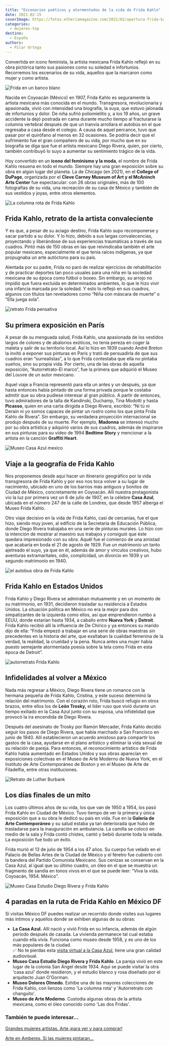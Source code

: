 ```yaml
---
title: "Escenarios poéticos y atormentados de la vida de Frida Kahlo"
date: 2021-02-15
coverImage: https://fotos.etheriamagazine.com/2021/02/apertura-frida-kahlo.jpg
categories: 
  - mujeres-top
destino: 
  - España
authors: 
  - Pilar Ortega
---
```


Convertida en icono feminista, la artista mexicana Frida Kahlo reflejó en su obra 
pictórica tanto sus pasiones como su soledad e infortunios. Recorremos los escenarios de 
su vida, aquellos que la marcaron como mujer y como artista. 

![Frida en un banco blanc](https://fotos.etheriamagazine.com/2021/02/Frida-en-un-banco-blanco.jpg "Frida en un banco blanco. © Nickolas Muray Photo Archives")

Nacida en Coyoacán (México) en 1907, Frida Kahlo es seguramente la artista mexicana más 
conocida en el mundo. Transgresora, revolucionaria y apasionada, vivió con intensidad 
una biografía, la suya, que estuvo jalonada de infortunios y dolor. De niña sufrió 
poliomielitis y, a los 19 años, un grave accidente la dejó postrada en cama durante 
mucho tiempo al fracturarse la columna vertebral después de que un tranvía arrollara el 
autobús en el que regresaba a casa desde el colegio. A causa de aquel percance, tuvo que 
pasar por el quirófano al menos en 32 ocasiones. Se podría decir que el sufrimiento fue 
el gran compañero de su vida, por mucho que en su biografía se diga que fue el artista 
mexicano Diego Rivera, quien, por cierto, también contribuyó lo suyo a aumentar su 
sentimiento trágico de la vida. 

Hoy convertido en un **icono del feminismo y la moda**, el nombre de Frida Kahlo resuena 
en todo el mundo. Siempre hay una gran exposición sobre su obra en algún lugar del 
planeta. La de Chicago (en 2021), en el **College of DuPage**, organizada por el **Cleve 
Carney Museum of Art y el McAninch Arts Center** fue espectacular: con 26 obras 
originales, más de 100 fotografías de su vida, una recreación de su casa de México y 
también de sus vestidos y joyas, entre otros elementos. 

![La columna rota de Frida Kahlo](https://fotos.etheriamagazine.com/2021/02/Frida-Kahlo-cuadro-columna-rota.jpg "La columna rota, 1944. Colección Museo Dolores Olmedo, Xochimilco, Mexico © 2020 Banco de México Diego Rivera Frida Kahlo Museums Trust, México DF ARS, New York")

## Frida Kahlo, retrato de la artista convaleciente

Y es que, a pesar de su aciago destino, Frida Kahlo supo recomponerse y sacar partido a 
su dolor. Y lo hizo, debido a sus largas convalecencias, proyectando y liberándose de 
sus experiencias traumáticas a través de sus cuadros. Pintó más de 150 obras en las que 
reivindicaba también el arte popular mexicano, especialmente el que tenía raíces 
indígenas, ya que propugnaba un arte autóctono para su país. 

Alentada por su padre, Frida no paró de realizar ejercicios de rehabilitación y de 
practicar deportes tan poco usuales para una niña en la sociedad mexicana de su época 
como fútbol o boxeo. Sin embargo, su arrojo no impidió que fuera excluida en 
determinados ambientes, lo que le hizo vivir una infancia marcada por la soledad. Y esto 
lo reflejó en sus cuadros, algunos con títulos tan reveladores como “Niña con máscara de 
muerte” o “Ella juega sola”. 

![retrato Frida pensativa](https://fotos.etheriamagazine.com/2021/02/frida-kahlo-pensativa.jpg "'Frida pensativa'. © Hulton Archive/ Getty Images")

## Su primera exposición en París

A pesar de su menguada salud, Frida Kahlo, una apasionada de los vestidos largos de 
colores y de abalorios exóticos, no tenía pereza en coger la maleta y salir de su 
territorio local. Así lo hizo en 1939 cuando André Breton la invitó a exponer sus 
pinturas en París y trató de persuadirla de que sus cuadros eran “surrealistas”, a lo 
que Frida contestaba que ella no pintaba sueños, sino su propia vida. Por cierto, una de 
las obras de aquella exposición, “Autorretrato-El marco”, fue la primera que adquirió el 
Museo del Louvre de un autor mexicano. 

Aquel viaje a Francia representó para ella un antes y un después, ya que hasta entonces 
había pintado de una forma privada porque le costaba admitir que su obra pudiese 
interesar al gran público. A partir de entonces, tuvo admiradores de la talla de 
Kandinski, Duchamp, Tina Modotti y hasta **Picasso**, quien en una carta dirigida a 
Diego Rivera, escribió: “Ni tú ni Derain ni yo somos capaces de pintar un rostro como 
los que pinta Frida Kahlo de Rivera”. Sin embargo, su verdadera proyección internacional 
se produjo después de su muerte. Por ejemplo, **Madonna** se interesó mucho por su obra 
artística y adquirió varios de sus cuadros, además de inspirarse en sus pinturas para su 
vídeo de 1994 **Bedtime Story** y mencionar a la artista en la canción **Graffiti 
Heart**. 

![Museo Casa Azul mexico](https://fotos.etheriamagazine.com/2021/02/casa-azul-frida-kahlo.jpg "Casa Azul donde nació y residió Frida Kahlo. © Museo Casa Azul")

## Viaje a la geografía de Frida Kahlo

Nos proponemos desde aquí hacer un itinerario geográfico por la vida transgresora de 
Frida Kahlo y por eso nos toca volver a su lugar de nacimiento, ubicado en uno de los 
barrios más antiguos y bonitos de Ciudad de México, concretamente en Coyoacán. Allí 
nuestra protagonista vio la luz por primera vez un 6 de julio de 1907, en la célebre 
**Casa Azul**, ubicada en el número 247 de la calle de Londres, que desde 1957 alberga 
el Museo Frida Kahlo. 

Otro viaje decisivo en la vida de Frida Kahlo, casi de cercanías, fue el que hizo, 
siendo muy joven, al edificio de la Secretaría de Educación Pública, donde Diego Rivera 
trabajaba en una serie de pinturas murales. Lo hizo con la intención de mostrar al 
maestro sus trabajos y consiguió que éste quedara impresionado con su obra. Aquél fue el 
comienzo de una amistad que acabaría en boda el 21 de agosto de 1929. Fue un matrimonio 
un tanto ajetreado el suyo, ya que en él, además de amor y vínculos creativos, hubo 
aventuras extramaritales, odio, complicidad, un divorcio en 1939 y un segundo matrimonio 
en 1940. 

![el autobus obra de Frida Kahlo](https://fotos.etheriamagazine.com/2021/02/Frida-Kahlo-The-Bus.jpg "El autobús, 1929. Colección Museo Dolores Olmedo, Xochimilco, Mexico © 2020 Banco de México Diego Rivera Frida Kahlo Museums Trust, México DF ARS, New York")

## Frida Kahlo en Estados Unidos

Frida Kahlo y Diego Rivera se admiraban mutuamente y en un momento de su matrimonio, en 
1931, decidieron trasladar su residencia a Estados Unidos. La situación política en 
México no era la mejor para dos simpatizantes de la izquierda como ellos, así que 
emprendieron rumbo a EEUU, donde estarían hasta 1934, a caballo entre **Nueva York** y 
**Detroit**. Frida Kahlo recibió allí la influencia de De Chirico y ya entonces su 
marido dijo de ella: “Frida empezó a trabajar en una serie de obras maestras sin 
precedentes en la historia del arte, que exaltaban la cualidad femenina de la verdad, la 
realidad, la crueldad y la pena. Nunca antes una mujer había puesto semejante 
atormentada poesía sobre la tela como Frida en esta época de Detroit”. 

![autorretrato Frida Kahlo](https://fotos.etheriamagazine.com/2021/02/Frida-Kahlo-autorretrato.jpg "Autorretrato con mono, 1945. Colección Museo Dolores Olmedo, Xochimilco, Mexico © 2019 Banco de México Diego Rivera Frida Kahlo Museums Trust")

## Infidelidades al volver a México

Nada más regresar a México, Diego Rivera tiene un romance con la hermana pequeña de 
Frida Kahlo, Cristina, y este suceso determinó la relación del matrimonio. Con el 
corazón roto, Frida buscó refugio en otros brazos, entre ellos los de **León Trosky,** 
el líder ruso que vivió durante un tiempo exiliado en la Casa Azul junto con su esposa, 
una infidelidad que provocó la ira encendida de Diego Rivera. 

Después del asesinato de Trosky por Ramón Mercader, Frida Kahlo decidió seguir los pasos 
de Diego Rivera, que había marchado a San Francisco en junio de 1940. Allí establecieron 
un acuerdo amistoso para compartir los gastos de la casa, ayudarse en el plano artístico 
y eliminar la vida sexual de su relación de pareja. Para entonces, el reconocimiento 
artístico de Frida Kahlo había aumentado en Estados Unidos y sus obras aparecían en 
exposiciones colectivas en el Museo de Arte Moderno de Nueva York, en el Instituto de 
Arte Contemporáneo de Boston y en el Museo de Arte de Filadelfia, entre otras 
instituciones. 

![Retrato de Luther Burbank](https://fotos.etheriamagazine.com/2021/02/Frida-Kahlo-retrato-Luther-Burbank.jpg "Retrato de Luther Burbank, 1931. Colección Museo Dolores Olmedo, Xochimilco, Mexico © 2020 Banco de México Diego Rivera Frida Kahlo Museums Trust, México DF ARS, New York")

## Los días finales de un mito

Los cuatro últimos años de su vida, los que van de 1950 a 1954, los pasó Frida Kahlo en 
Ciudad de México. Tuvo tiempo de ver la primera y única exposición que a su obra le 
dedicó su país en vida. Fue en la **Galería de Arte Contemporáneo** y su salud estaba ya 
tan deteriorada que hubo de trasladarse para la inauguración en ambulancia. La camilla 
se colocó en medio de la sala y Frida contó chistes, cantó y bebió durante toda la 
velada. La exposición fue todo un éxito. 

Frida murió el 13 de julio de 1954 a los 47 años. Su cuerpo fue velado en el Palacio de 
Bellas Artes de la Ciudad de México y el féretro fue cubierto con la bandera del Partido 
Comunista Mexicano. Sus cenizas se conservan en la Casa Azul, al igual que su último 
cuadro, un óleo en el que se muestra un fragmento de sandía en tonos vivos en el que se 
puede leer: “Viva la vida. Coyoacán, 1954. México”. 

![Museo Casa Estudio Diego Rivera y Frida Kahlo](https://fotos.etheriamagazine.com/2021/02/Museo-Casa-Estudio-Diego-Rivera-y-Frida-Kahlo.jpg "Museo Casa Estudio Diego Rivera y Frida Kahlo. © Bismutologa")

## 4 paradas en la ruta de Frida Kahlo en México DF

Si visitas México DF puedes realizar un recorrido donde visites sus lugares más íntimos 
y aquellos donde se exhiben algunas de su obras: 

- **La Casa Azul.** Allí nació y vivió Frida en su infancia, además de algún periodo después de casada. La vivienda permanece tal cual estaba cuando ella vivía. Funciona como museo desde 1958, y es uno de los más populares de la ciudad.  
    ✅ No te pierdas esta [visita virtual a la Casa Azul](https://www.recorridosvirtuales.com/frida_kahlo/museo_frida_kahlo.html), tiene una gran calidad audiovisual.
- **Museo Casa Estudio Diego Rivera y Frida Kahlo**. La pareja vivió en este lugar de la colonia San Ángel desde 1934. Aquí se puede visitar la otra 'casa azul' donde residieron, y el estudio blanco y rosa diseñado por el arquitecto Juan O'Gorman.
- **Museo Dolores Olmedo**. Exhibe una de las mayores colecciones de Frida Kahlo, con lienzos como 'La columna rota' y 'Autorretrato con changuito'.
- **Museo de Arte Moderno**. Custodia algunas obras de la artista mexicana, como el óleo conocido como 'Las dos Fridas'.

### También te puede interesar...

[Grandes mujeres artistas. Arte ¡para ver y para 
comprar!](https://etheriamagazine.com/2019/11/18/grandes-mujeres-artistas-exposicion-sofonisba-anguissola-lavinia-fontana/) 

[Arte en Amberes. Si las mujeres 
pintaran…](https://etheriamagazine.com/2018/07/05/arte-en-amberes-si-las-mujeres-pintaran/)
